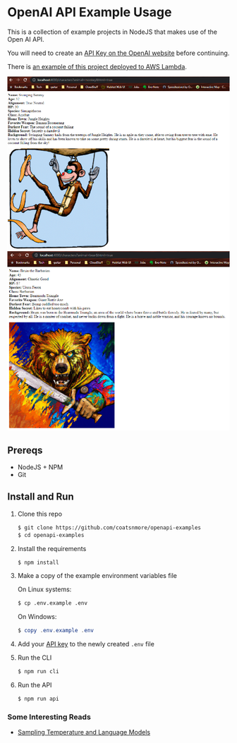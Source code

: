 # OpenAI API Example Usage

This is a collection of example projects in NodeJS that makes use of the Open AI API.

You will need to create an [API Key on the OpenAI website](https://beta.openai.com/account/api-keys) before continuing.

There is [an example of this project deployed to AWS Lambda]( https://4l8lmpmgh9.execute-api.us-east-1.amazonaws.com/character-generator).

![example monkey character](monkey.png)
![example bear character](bear.png)

## Prereqs

* NodeJS + NPM
* Git

## Install and Run

1. Clone this repo

    ```bash
    $ git clone https://github.com/coatsnmore/openapi-examples
    $ cd openapi-examples
    ```

2. Install the requirements

   ```bash
   $ npm install
   ```

3. Make a copy of the example environment variables file

   On Linux systems: 
   ```bash
   $ cp .env.example .env
   ```
   On Windows:
   ```powershell
   $ copy .env.example .env
   ```

4. Add your [API key](https://beta.openai.com/account/api-keys) to the newly created `.env` file

5. Run the CLI

    ```bash
    $ npm run cli
    ```

6. Run the API

    ```bash
    $ npm run api
    ```

### Some Interesting Reads

* [Sampling Temperature and Language Models](https://towardsdatascience.com/how-to-sample-from-language-models-682bceb97277)
